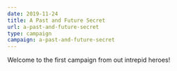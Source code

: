 ```yaml
---
date: 2019-11-24
title: A Past and Future Secret
url: a-past-and-future-secret
type: campaign
campaign: a-past-and-future-secret
---
```


Welcome to the first campaign from out intrepid heroes!
